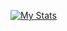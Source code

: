 [![My Stats](https://github-readme-stats.vercel.app/api?username=Just-a-Unity-Dev&show_icons=true&theme=radical
)](https://github.com/anuraghazra/github-readme-stats)
